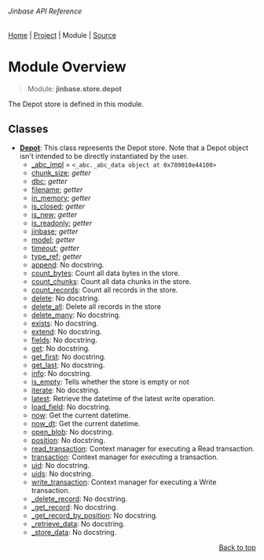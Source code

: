 ###### Jinbase API Reference
[Home](/docs/api/README.md) | [Project](/README.md) | Module | [Source](/src/jinbase/store/depot.py)

# Module Overview
> Module: **jinbase.store.depot**

The Depot store is defined in this module.

## Classes
- [**Depot**](/docs/api/modules/jinbase/store/depot/class-Depot.md): This class represents the Depot store. Note that a Depot object isn't intended to be directly instantiated by the user.
    - [\_abc\_impl](/docs/api/modules/jinbase/store/depot/class-Depot.md#fields-table) = `<_abc._abc_data object at 0x789010e44100>`
    - [chunk\_size](/docs/api/modules/jinbase/store/depot/class-Depot.md#properties-table); _getter_
    - [dbc](/docs/api/modules/jinbase/store/depot/class-Depot.md#properties-table); _getter_
    - [filename](/docs/api/modules/jinbase/store/depot/class-Depot.md#properties-table); _getter_
    - [in\_memory](/docs/api/modules/jinbase/store/depot/class-Depot.md#properties-table); _getter_
    - [is\_closed](/docs/api/modules/jinbase/store/depot/class-Depot.md#properties-table); _getter_
    - [is\_new](/docs/api/modules/jinbase/store/depot/class-Depot.md#properties-table); _getter_
    - [is\_readonly](/docs/api/modules/jinbase/store/depot/class-Depot.md#properties-table); _getter_
    - [jinbase](/docs/api/modules/jinbase/store/depot/class-Depot.md#properties-table); _getter_
    - [model](/docs/api/modules/jinbase/store/depot/class-Depot.md#properties-table); _getter_
    - [timeout](/docs/api/modules/jinbase/store/depot/class-Depot.md#properties-table); _getter_
    - [type\_ref](/docs/api/modules/jinbase/store/depot/class-Depot.md#properties-table); _getter_
    - [append](/docs/api/modules/jinbase/store/depot/class-Depot.md#append): No docstring.
    - [count\_bytes](/docs/api/modules/jinbase/store/depot/class-Depot.md#count_bytes): Count all data bytes in the store.
    - [count\_chunks](/docs/api/modules/jinbase/store/depot/class-Depot.md#count_chunks): Count all data chunks in the store.
    - [count\_records](/docs/api/modules/jinbase/store/depot/class-Depot.md#count_records): Count all records in the store.
    - [delete](/docs/api/modules/jinbase/store/depot/class-Depot.md#delete): No docstring.
    - [delete\_all](/docs/api/modules/jinbase/store/depot/class-Depot.md#delete_all): Delete all records in the store
    - [delete\_many](/docs/api/modules/jinbase/store/depot/class-Depot.md#delete_many): No docstring.
    - [exists](/docs/api/modules/jinbase/store/depot/class-Depot.md#exists): No docstring.
    - [extend](/docs/api/modules/jinbase/store/depot/class-Depot.md#extend): No docstring.
    - [fields](/docs/api/modules/jinbase/store/depot/class-Depot.md#fields): No docstring.
    - [get](/docs/api/modules/jinbase/store/depot/class-Depot.md#get): No docstring.
    - [get\_first](/docs/api/modules/jinbase/store/depot/class-Depot.md#get_first): No docstring.
    - [get\_last](/docs/api/modules/jinbase/store/depot/class-Depot.md#get_last): No docstring.
    - [info](/docs/api/modules/jinbase/store/depot/class-Depot.md#info): No docstring.
    - [is\_empty](/docs/api/modules/jinbase/store/depot/class-Depot.md#is_empty): Tells whether the store is empty or not
    - [iterate](/docs/api/modules/jinbase/store/depot/class-Depot.md#iterate): No docstring.
    - [latest](/docs/api/modules/jinbase/store/depot/class-Depot.md#latest): Retrieve the datetime of the latest write operation.
    - [load\_field](/docs/api/modules/jinbase/store/depot/class-Depot.md#load_field): No docstring.
    - [now](/docs/api/modules/jinbase/store/depot/class-Depot.md#now): Get the current datetime.
    - [now\_dt](/docs/api/modules/jinbase/store/depot/class-Depot.md#now_dt): Get the current datetime.
    - [open\_blob](/docs/api/modules/jinbase/store/depot/class-Depot.md#open_blob): No docstring.
    - [position](/docs/api/modules/jinbase/store/depot/class-Depot.md#position): No docstring.
    - [read\_transaction](/docs/api/modules/jinbase/store/depot/class-Depot.md#read_transaction): Context manager for executing a Read transaction.
    - [transaction](/docs/api/modules/jinbase/store/depot/class-Depot.md#transaction): Context manager for executing a transaction.
    - [uid](/docs/api/modules/jinbase/store/depot/class-Depot.md#uid): No docstring.
    - [uids](/docs/api/modules/jinbase/store/depot/class-Depot.md#uids): No docstring.
    - [write\_transaction](/docs/api/modules/jinbase/store/depot/class-Depot.md#write_transaction): Context manager for executing a Write transaction.
    - [\_delete\_record](/docs/api/modules/jinbase/store/depot/class-Depot.md#_delete_record): No docstring.
    - [\_get\_record](/docs/api/modules/jinbase/store/depot/class-Depot.md#_get_record): No docstring.
    - [\_get\_record\_by\_position](/docs/api/modules/jinbase/store/depot/class-Depot.md#_get_record_by_position): No docstring.
    - [\_retrieve\_data](/docs/api/modules/jinbase/store/depot/class-Depot.md#_retrieve_data): No docstring.
    - [\_store\_data](/docs/api/modules/jinbase/store/depot/class-Depot.md#_store_data): No docstring.

<p align="right"><a href="#jinbase-api-reference">Back to top</a></p>
